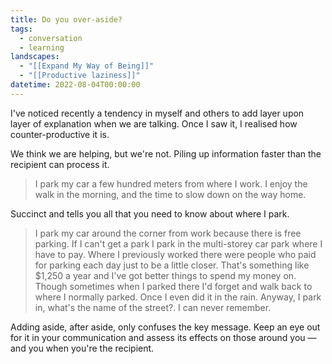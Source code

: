 ```yaml
---
title: Do you over-aside?
tags:
  - conversation
  - learning
landscapes:
  - "[[Expand My Way of Being]]"
  - "[[Productive laziness]]"
datetime: 2022-08-04T00:00:00
---
```


I've noticed recently a tendency in myself and others to add layer upon layer of explanation when we are talking. Once I saw it, I realised how counter-productive it is.

We think we are helping, but we're not. Piling up information faster than the recipient can process it.

> I park my car a few hundred meters from where I work. I enjoy the walk in the morning, and the time to slow down on the way home.

Succinct and tells you all that you need to know about where I park.

> I park my car around the corner from work because there is free parking. If I can't get a park I park in the multi-storey car park where I have to pay. Where I previously worked there were people who paid for parking each day just to be a little closer. That's something like $1,250 a year and I've got better things to spend my money on. Though sometimes when I parked there I'd forget and walk back to where I normally parked. Once I even did it in the rain. Anyway, I park in, what's the name of the street?. I can never remember.

Adding aside, after aside, only confuses the key message. Keep an eye out for it in your communication and assess its effects on those around you — and you when you're the recipient.
